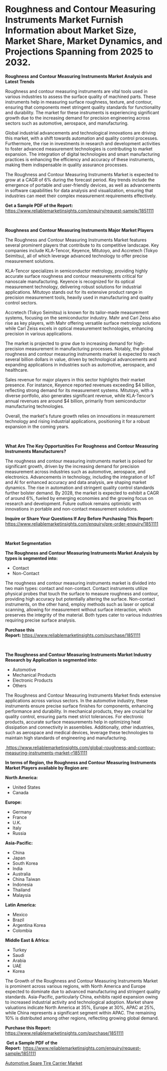 <p><h1>Roughness and Contour Measuring Instruments Market Furnish Information about Market Size, Market Share, Market Dynamics, and Projections Spanning from 2025 to 2032.</h1></p><p><strong>Roughness and Contour Measuring Instruments Market Analysis and Latest Trends</strong></p>
<p><p>Roughness and contour measuring instruments are vital tools used in various industries to assess the surface quality of machined parts. These instruments help in measuring surface roughness, texture, and contour, ensuring that components meet stringent quality standards for functionality and durability. The market for these instruments is experiencing significant growth due to the increasing demand for precision engineering across sectors such as automotive, aerospace, and manufacturing.</p><p>Global industrial advancements and technological innovations are driving this market, with a shift towards automation and quality control processes. Furthermore, the rise in investments in research and development activities to foster advanced measurement technologies is contributing to market expansion. The integration of digital technologies and smart manufacturing practices is enhancing the efficiency and accuracy of these instruments, making them indispensable in quality assurance processes.</p><p>The Roughness and Contour Measuring Instruments Market is expected to grow at a CAGR of 6% during the forecast period. Key trends include the emergence of portable and user-friendly devices, as well as advancements in software capabilities for data analysis and visualization, ensuring that industries can meet their complex measurement requirements effectively.</p></p>
<p><strong>Get a Sample PDF of the Report:&nbsp;</strong> <a href="https://www.reliablemarketinsights.com/enquiry/request-sample/1851111?utm_campaign=2183&utm_medium=2&utm_source=Github&utm_content=ia&utm_term=26032025&utm_id=roughness-and-contour-measuring-instruments">https://www.reliablemarketinsights.com/enquiry/request-sample/1851111</a></p>
<p>&nbsp;</p>
<p><strong>Roughness and Contour Measuring Instruments Major Market Players</strong></p>
<p><p>The Roughness and Contour Measuring Instruments Market features several prominent players that contribute to its competitive landscape. Key companies include KLA-Tencor, Keyence, Mitutoyo, and Accretech (Tokyo Seimitsu), all of which leverage advanced technology to offer precise measurement solutions.</p><p>KLA-Tencor specializes in semiconductor metrology, providing highly accurate surface roughness and contour measurements critical for nanoscale manufacturing. Keyence is recognized for its optical measurement technology, delivering robust solutions for industrial applications. Mitutoyo stands out for its extensive product range in precision measurement tools, heavily used in manufacturing and quality control sectors.</p><p>Accretech (Tokyo Seimitsu) is known for its tailor-made measurement systems, focusing on the semiconductor industry. Mahr and Carl Zeiss also rise as key players, with Mahr offering versatile surface metrology solutions while Carl Zeiss excels in optical measurement technologies, enhancing precision in various applications.</p><p>The market is projected to grow due to increasing demand for high-precision measurement in manufacturing processes. Notably, the global roughness and contour measuring instruments market is expected to reach several billion dollars in value, driven by technological advancements and expanding applications in industries such as automotive, aerospace, and healthcare.</p><p>Sales revenue for major players in this sector highlights their market presence. For instance, Keyence reported revenues exceeding $4 billion, reflecting strong demand for its measurement systems. Mitutoyo, with a diverse portfolio, also generates significant revenue, while KLA-Tencor’s annual revenues are around $4 billion, primarily from semiconductor manufacturing technologies.</p><p>Overall, the market's future growth relies on innovations in measurement technology and rising industrial applications, positioning it for a robust expansion in the coming years.</p></p>
<p>&nbsp;</p>
<p><strong>What Are The Key Opportunities For Roughness and Contour Measuring Instruments Manufacturers?</strong></p>
<p><p>The roughness and contour measuring instruments market is poised for significant growth, driven by the increasing demand for precision measurement across industries such as automotive, aerospace, and electronics. Advancements in technology, including the integration of IoT and AI for enhanced accuracy and data analysis, are shaping market dynamics. The rise in automation and stringent quality control standards further bolster demand. By 2028, the market is expected to exhibit a CAGR of around 6%, fueled by emerging economies and the growing focus on research and development. Future outlook remains optimistic with innovations in portable and non-contact measurement solutions.</p></p>
<p><strong>Inquire or Share Your Questions If Any Before Purchasing This Report:</strong> <a href="https://www.reliablemarketinsights.com/enquiry/pre-order-enquiry/1851111?utm_campaign=2183&utm_medium=2&utm_source=Github&utm_content=ia&utm_term=26032025&utm_id=roughness-and-contour-measuring-instruments">https://www.reliablemarketinsights.com/enquiry/pre-order-enquiry/1851111</a></p>
<p>&nbsp;</p>
<p><strong>Market Segmentation</strong></p>
<p><strong>The Roughness and Contour Measuring Instruments Market Analysis by types is segmented into:</strong></p>
<p><ul><li>Contact</li><li>Non-Contact</li></ul></p>
<p><p>The roughness and contour measuring instruments market is divided into two main types: contact and non-contact. Contact instruments utilize physical probes that touch the surface to measure roughness and contour, providing high accuracy but potentially altering the surface. Non-contact instruments, on the other hand, employ methods such as laser or optical scanning, allowing for measurement without surface interaction, which preserves the integrity of the material. Both types cater to various industries requiring precise surface analysis.</p></p>
<p><strong>Purchase this Report:&nbsp;</strong><a href="https://www.reliablemarketinsights.com/purchase/1851111?utm_campaign=2183&utm_medium=2&utm_source=Github&utm_content=ia&utm_term=26032025&utm_id=roughness-and-contour-measuring-instruments">https://www.reliablemarketinsights.com/purchase/1851111</a></p>
<p>&nbsp;</p>
<p><strong>The Roughness and Contour Measuring Instruments Market Industry Research by Application is segmented into:</strong></p>
<p><ul><li>Automotive</li><li>Mechanical Products</li><li>Electronic Products</li><li>Others</li></ul></p>
<p><p>The Roughness and Contour Measuring Instruments Market finds extensive applications across various sectors. In the automotive industry, these instruments ensure precise surface finishes for components, enhancing performance and durability. In mechanical products, they are crucial for quality control, ensuring parts meet strict tolerances. For electronic products, accurate surface measurements help in optimizing heat dissipation and connectivity in assemblies. Additionally, other industries, such as aerospace and medical devices, leverage these technologies to maintain high standards of engineering and manufacturing.</p></p>
<p><a href="https://www.reliablemarketinsights.com/global-roughness-and-contour-measuring-instruments-market-r1851111?utm_campaign=2183&utm_medium=2&utm_source=Github&utm_content=ia&utm_term=26032025&utm_id=roughness-and-contour-measuring-instruments">&nbsp;https://www.reliablemarketinsights.com/global-roughness-and-contour-measuring-instruments-market-r1851111</a></p>
<p><strong>In terms of Region, the Roughness and Contour Measuring Instruments Market Players available by Region are:</strong></p>
<p>
    <p> <strong> North America: </strong>
        <ul>
            <li>United States</li>
            <li>Canada</li>
        </ul>
        </p> 
    <p> <strong> Europe: </strong>
        <ul>
            <li>Germany</li>
            <li>France</li>
            <li>U.K.</li>
            <li>Italy</li>
            <li>Russia</li>
        </ul>
        </p> 
    <p> <strong> Asia-Pacific: </strong>
        <ul>
            <li>China</li>
            <li>Japan</li>
            <li>South Korea</li>
            <li>India</li>
            <li>Australia</li>
            <li>China Taiwan</li>
            <li>Indonesia</li>
            <li>Thailand</li>
            <li>Malaysia</li>
        </ul>
        </p> 
    <p> <strong> Latin America: </strong>
        <ul>
            <li>Mexico</li>
            <li>Brazil</li>
            <li>Argentina Korea</li>
            <li>Colombia</li>
        </ul>
        </p> 
    <p> <strong> Middle East & Africa: </strong>
        <ul>
            <li>Turkey</li>
            <li>Saudi</li>
            <li>Arabia</li>
            <li>UAE</li>
            <li>Korea</li>
        </ul>
    </p>
    </p>
<p><p>The Growth of the Roughness and Contour Measuring Instruments Market is prominent across various regions, with North America and Europe expected to dominate due to advanced manufacturing and stringent quality standards. Asia-Pacific, particularly China, exhibits rapid expansion owing to increased industrial activity and technological adoption. Market share valuations indicate North America at 35%, Europe at 30%, APAC at 25%, while China represents a significant segment within APAC. The remaining 10% is distributed among other regions, reflecting growing global demand.</p></p>
<p><strong>Purchase this Report: </strong><a href="https://www.reliablemarketinsights.com/purchase/1851111?utm_campaign=2183&utm_medium=2&utm_source=Github&utm_content=ia&utm_term=26032025&utm_id=roughness-and-contour-measuring-instruments">https://www.reliablemarketinsights.com/purchase/1851111</a></p>
<p>&nbsp;<strong>Get a Sample PDF of the Report:&nbsp;&nbsp;</strong><a href="https://www.reliablemarketinsights.com/enquiry/request-sample/1851111?utm_campaign=2183&utm_medium=2&utm_source=Github&utm_content=ia&utm_term=26032025&utm_id=roughness-and-contour-measuring-instruments">https://www.reliablemarketinsights.com/enquiry/request-sample/1851111</a></p>
<p><strong></strong></p>
<p><p><a href="https://github.com/SanjidaKhan901/Market-Research-Report-List-2/blob/main/automotive-spare-tire-carrier-market.md?utm_campaign=2183&utm_medium=2&utm_source=Github&utm_content=ia&utm_term=26032025&utm_id=roughness-and-contour-measuring-instruments">Automotive Spare Tire Carrier Market</a></p></p>